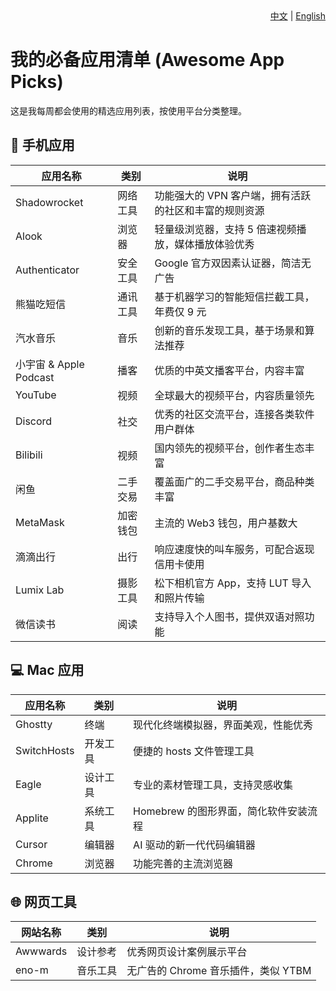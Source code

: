 <div align="right">
  <a href="#chinese">中文</a> | <a href="#english">English</a>
</div>

<!-- Chinese Version -->
<div id="chinese">

# 我的必备应用清单 (Awesome App Picks)

这是我每周都会使用的精选应用列表，按使用平台分类整理。

## 📱 手机应用

| 应用名称 | 类别 | 说明 |
|---------|------|------|
| Shadowrocket | 网络工具 | 功能强大的 VPN 客户端，拥有活跃的社区和丰富的规则资源 |
| Alook | 浏览器 | 轻量级浏览器，支持 5 倍速视频播放，媒体播放体验优秀 |
| Authenticator | 安全工具 | Google 官方双因素认证器，简洁无广告 |
| 熊猫吃短信 | 通讯工具 | 基于机器学习的智能短信拦截工具，年费仅 9 元 |
| 汽水音乐 | 音乐 | 创新的音乐发现工具，基于场景和算法推荐 |
| 小宇宙 & Apple Podcast | 播客 | 优质的中英文播客平台，内容丰富 |
| YouTube | 视频 | 全球最大的视频平台，内容质量领先 |
| Discord | 社交 | 优秀的社区交流平台，连接各类软件用户群体 |
| Bilibili | 视频 | 国内领先的视频平台，创作者生态丰富 |
| 闲鱼 | 二手交易 | 覆盖面广的二手交易平台，商品种类丰富 |
| MetaMask | 加密钱包 | 主流的 Web3 钱包，用户基数大 |
| 滴滴出行 | 出行 | 响应速度快的叫车服务，可配合返现信用卡使用 |
| Lumix Lab | 摄影工具 | 松下相机官方 App，支持 LUT 导入和照片传输 |
| 微信读书 | 阅读 | 支持导入个人图书，提供双语对照功能 |

## 💻 Mac 应用

| 应用名称 | 类别 | 说明 |
|---------|------|------|
| Ghostty | 终端 | 现代化终端模拟器，界面美观，性能优秀 |
| SwitchHosts | 开发工具 | 便捷的 hosts 文件管理工具 |
| Eagle | 设计工具 | 专业的素材管理工具，支持灵感收集 |
| Applite | 系统工具 | Homebrew 的图形界面，简化软件安装流程 |
| Cursor | 编辑器 | AI 驱动的新一代代码编辑器 |
| Chrome | 浏览器 | 功能完善的主流浏览器 |

## 🌐 网页工具

| 网站名称 | 类别 | 说明 |
|---------|------|------|
| Awwwards | 设计参考 | 优秀网页设计案例展示平台 |
| eno-m | 音乐工具 | 无广告的 Chrome 音乐插件，类似 YTBM |

</div>
